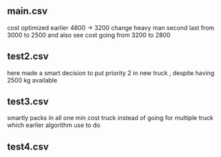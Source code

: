 ## main.csv 
cost optimized earlier 4800 -> 3200
change heavy man second last from 3000 to 2500 and also see cost going from 3200 to 2800


## test2.csv
here made a smart decision to put priority 2 in new truck , despite having 2500 kg available 


## test3.csv
smartly packs in all one min cost truck 
instead of going for multiple truck which earlier algorithm use to do

## test4.csv